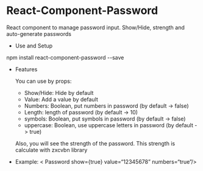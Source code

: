 # React-Component-Password
React component to manage password input. Show/Hide, strength and auto-generate passwords

- Use and Setup

npm install react-component-password --save

- Features

  You can use by props:
    - Show/Hide: Hide by default
    - Value: Add a value by default
    - Numbers: Boolean, put numbers in password (by default -> false)
    - Length: length of password (by default -> 10)
    - symbols: Boolean, put symbols in password (by default -> false)
    - uppercase: Boolean, use uppercase letters in password (by default -> true)

  Also, you will see the strength of the password. This strength is calculate with zxcvbn library  

- Example:  < Password show={true} value=“12345678” numbers=“true”/>